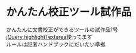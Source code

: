 # かんたん校正ツール試作品
<p>かんたんに文書校正ができるツールの試作品1号<br>
<a href="http://garysieling.github.io/jquery-highlighttextarea/">jQuery highlightTextarea</a>使ってます<br>
ルールは記者ハンドブックにだいたい準拠</p>

